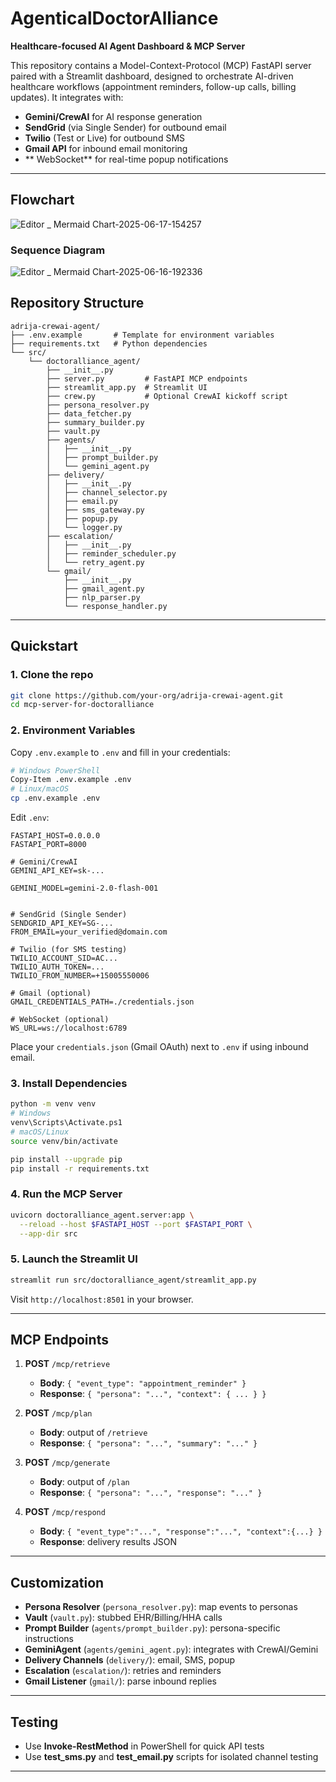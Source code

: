 # AgenticalDoctorAlliance

**Healthcare-focused AI Agent Dashboard & MCP Server**

This repository contains a Model-Context-Protocol (MCP) FastAPI server paired with a Streamlit dashboard, designed to orchestrate AI-driven healthcare workflows (appointment reminders, follow-up calls, billing updates). It integrates with:

* **Gemini/CrewAI** for AI response generation
* **SendGrid** (via Single Sender) for outbound email
* **Twilio** (Test or Live) for outbound SMS
* **Gmail API** for inbound email monitoring
* ** WebSocket** for real-time popup notifications

---
## Flowchart

![Editor _ Mermaid Chart-2025-06-17-154257](https://github.com/user-attachments/assets/4135881c-6657-4804-8a7e-38d31efcb378)


### Sequence Diagram

![Editor _ Mermaid Chart-2025-06-16-192336](https://github.com/user-attachments/assets/97732f1e-2f27-4dd1-97a2-7b310a729f37)

## Repository Structure

```
adrija-crewai-agent/
├── .env.example       # Template for environment variables
├── requirements.txt   # Python dependencies
└── src/
    └── doctoralliance_agent/
        ├── __init__.py
        ├── server.py         # FastAPI MCP endpoints
        ├── streamlit_app.py  # Streamlit UI
        ├── crew.py           # Optional CrewAI kickoff script
        ├── persona_resolver.py
        ├── data_fetcher.py
        ├── summary_builder.py
        ├── vault.py
        ├── agents/
        │   ├── __init__.py
        │   ├── prompt_builder.py
        │   └── gemini_agent.py
        ├── delivery/
        │   ├── __init__.py
        │   ├── channel_selector.py
        │   ├── email.py
        │   ├── sms_gateway.py
        │   ├── popup.py
        │   └── logger.py
        ├── escalation/
        │   ├── __init__.py
        │   ├── reminder_scheduler.py
        │   └── retry_agent.py
        └── gmail/
            ├── __init__.py
            ├── gmail_agent.py
            ├── nlp_parser.py
            └── response_handler.py
```

---

## Quickstart

### 1. Clone the repo

```bash
git clone https://github.com/your-org/adrija-crewai-agent.git
cd mcp-server-for-doctoralliance
```

### 2. Environment Variables

Copy `.env.example` to `.env` and fill in your credentials:

```bash
# Windows PowerShell
Copy-Item .env.example .env
# Linux/macOS
cp .env.example .env
```

Edit `.env`:

```dotenv
FASTAPI_HOST=0.0.0.0
FASTAPI_PORT=8000

# Gemini/CrewAI
GEMINI_API_KEY=sk-...

GEMINI_MODEL=gemini-2.0-flash-001


# SendGrid (Single Sender)
SENDGRID_API_KEY=SG-...
FROM_EMAIL=your_verified@domain.com

# Twilio (for SMS testing)
TWILIO_ACCOUNT_SID=AC...
TWILIO_AUTH_TOKEN=...
TWILIO_FROM_NUMBER=+15005550006

# Gmail (optional)
GMAIL_CREDENTIALS_PATH=./credentials.json

# WebSocket (optional)
WS_URL=ws://localhost:6789
```

Place your `credentials.json` (Gmail OAuth) next to `.env` if using inbound email.

### 3. Install Dependencies

```bash
python -m venv venv
# Windows
venv\Scripts\Activate.ps1
# macOS/Linux
source venv/bin/activate

pip install --upgrade pip
pip install -r requirements.txt
```

### 4. Run the MCP Server

```bash
uvicorn doctoralliance_agent.server:app \
  --reload --host $FASTAPI_HOST --port $FASTAPI_PORT \
  --app-dir src
```

### 5. Launch the Streamlit UI

```bash
streamlit run src/doctoralliance_agent/streamlit_app.py
```

Visit `http://localhost:8501` in your browser.

---

## MCP Endpoints

1. **POST** `/mcp/retrieve`

   * **Body**: `{ "event_type": "appointment_reminder" }`
   * **Response**: `{ "persona": "...", "context": { ... } }`

2. **POST** `/mcp/plan`

   * **Body**: output of `/retrieve`
   * **Response**: `{ "persona": "...", "summary": "..." }`

3. **POST** `/mcp/generate`

   * **Body**: output of `/plan`
   * **Response**: `{ "persona": "...", "response": "..." }`

4. **POST** `/mcp/respond`

   * **Body**: `{ "event_type":"...", "response":"...", "context":{...} }`
   * **Response**: delivery results JSON

---

## Customization

* **Persona Resolver** (`persona_resolver.py`): map events to personas
* **Vault** (`vault.py`): stubbed EHR/Billing/HHA calls
* **Prompt Builder** (`agents/prompt_builder.py`): persona-specific instructions
* **GeminiAgent** (`agents/gemini_agent.py`): integrates with CrewAI/Gemini
* **Delivery Channels** (`delivery/`): email, SMS, popup
* **Escalation** (`escalation/`): retries and reminders
* **Gmail Listener** (`gmail/`): parse inbound replies

---

## Testing

* Use **Invoke-RestMethod** in PowerShell for quick API tests
* Use **test\_sms.py** and **test\_email.py** scripts for isolated channel testing

---

